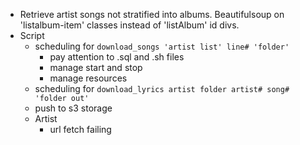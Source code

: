 - Retrieve artist songs not stratified into albums. Beautifulsoup on 'listalbum-item' classes instead of 'listAlbum' id divs.
- Script
  - scheduling for `download_songs 'artist list' line# 'folder'`
    - pay attention to .sql and .sh files
    - manage start and stop
    - manage resources
  - scheduling for `download_lyrics artist folder artist# song# 'folder out'`
  - push to s3 storage
  - Artist
    - url fetch failing